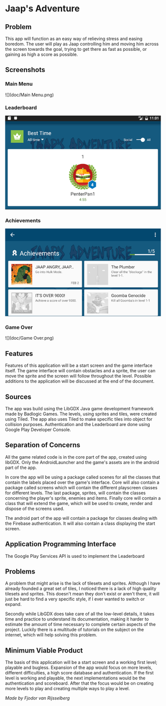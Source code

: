 # **Jaap's Adventure**

## Problem

This app will function as an easy way of relieving stress and easing boredom.
The user will play as Jaap controlling him and moving him across the screen towards the goal,
trying to get there as fast as possible, or gaining as high a score as possible.

## Screenshots

### Main Menu

![](doc/Main Menu.png)

### Leaderboard

![](doc/Leaderboard.png)

### Achievements

![](doc/Achievements.png)

### Game Over

![](doc/Game Over.png)

## Features

Features of this application will be a start screen and the game interface itself.
The game interface will contain obstacles and a sprite, the user can move the sprite and the screen will follow throughout the level.
Possible additions to the application will be discussed at the end of the document.

## Sources

The app was build using the LibGDX Java game development framework made by Badlogic Games.
The levels, using sprites and tiles, were created using Tiled.
The app also uses Tiled to make specific tiles into object for collision purposes.
Authentication and the Leaderboard are done using Google Play Developer Console.

## Separation of Concerns

All the game related code is in the core part of the app, created using libGDX.
Only the AndroidLauncher and the game's assets are in the android part of the app.

In core the app will be using a package called scenes for all the classes that contain the labels placed over the game's interface.
Core will also contain a package called screens which will contain the different playscreen classes for different levels.
The last package, sprites, will contain the classes concerning the player's sprite, enemies and items.
Finally core will contain a class that will extend the game, which will be used to create, render and dispose of the screens used.

The android part of the app will contain a package for classes dealing with the Firebase authentication.
It will also contain a class displaying the start screen.

## Application Programming Interface

The Google Play Services API is used to implement the Leaderboard
## Problems

A problem that might arise is the lack of tilesets and sprites.
Although I have already founded a great set of tiles, I noticed there is a lack of high quality tilesets and sprites.
This doesn't mean they don't exist or aren't there, it will just be hard to find a very specific style, if I ever wanted to switch or expand.

Secondly while LibGDX does take care of all the low-level details, it takes time and practice to understand its documentation, making it harder to estimate the amount of time necessary to complete certain aspects of the project. Luckily there is a multitude of tutorials on the subject on the internet, which will help solving this problem.

## Minimum Viable Product

The basis of this application will be a start screen and a working first level; playable and bugless.
Expansion of the app would focus on more levels, different difficulties, a high score database and authentication.
If the first level is working and playable, the next implementations would be the authentication and scoreboard.
After that the focus would be on creating more levels to play and creating multiple ways to play a level.

*Made by Fjodor van Rijsselberg*
